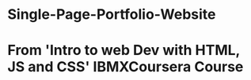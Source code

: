 # Single-Page-Portfolio-Website
# From 'Intro to web Dev with HTML, JS and CSS' IBMXCoursera Course
